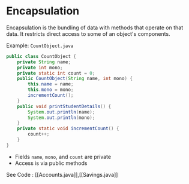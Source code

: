 # Encapsulation

Encapsulation is the bundling of data with methods that operate on that data. It restricts direct access to some of an object's components.

Example: `CountObject.java`

```java
public class CountObject {
    private String name;
    private int mono;
    private static int count = 0;
    public CountObject(String name, int mono) {
        this.name = name;
        this.mono = mono;
        incrementCount();
    }
    public void printStudentDetails() {
        System.out.println(name);
        System.out.println(mono);
    }
    private static void incrementCount() {
        count++;
    }
}
```

- Fields `name`, `mono`, and `count` are private
- Access is via public methods

See Code : [[Accounts.java]],[[Savings.java]]